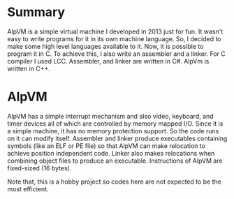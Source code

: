 # Summary
AlpVM is a simple virtual machine I developed in 2013 just for fun. It wasn't easy to write programs for it in its own machine language. So, I decided to make some high level languages available to it.
Now, it is possible to program it in C. To achieve this, I also write an assembler and a linker. For C compiler I used LCC. Assembler, and linker are written in C#. AlpVm is written in C++.

# AlpVM
AlpVM has a simple interrupt mechanism and also video, keyboard, and timer devices all of which are controlled by memory mapped I/O.
Since it is a simple machine, it has no memory protection support. So the code runs on it can modify itself.
Assembler and linker produce executables containing symbols (like an ELF or PE file) so that AlpVM can make relocation to achieve position independent code. Linker also makes relocations when combining object files to produce an executable.
Instructions of AlpVM are fixed-sized (16 bytes).

Note that, this is a hobby project so codes here are not expected to be the most efficient.
